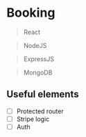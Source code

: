 # Booking

> React

> NodeJS

> ExpressJS

> MongoDB

## Useful elements

- [ ] Protected router
- [ ] Stripe logic
- [ ] Auth
